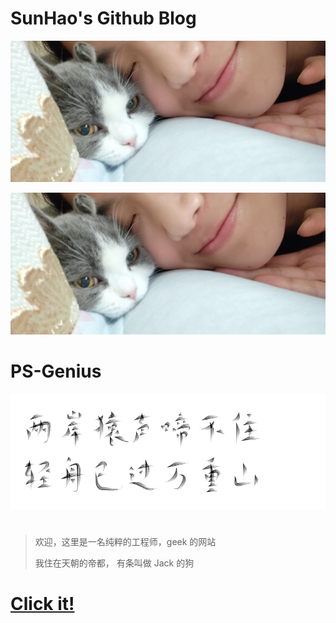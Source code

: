 # SunHao's Github Blog

![header_bg](resource/image/miaomiao.jpg)
<p align="center">
  <img src="resource/image/miaomiao.jpg" />
</p>

# PS-Genius

<!-- ![PS-Genius](resource/image/title-alpha.png) -->

![两岸猿声啼不住, 轻舟已过万重山](resource/image/poetry.png)

#

#

> 欢迎，这里是一名纯粹的工程师，geek 的网站
>
> 我住在天朝的帝都， 有条叫做 Jack 的狗

<!-- 如果你想造一艘船
不要老催人去采木
忙着分配工作
和发号施令。
而是要激起他们
对浩瀚无垠的
大海的向往。
If you want to build a ship,
don't drum up the people to gather wood,
divide the work, and give orders.
Instead, teach them to yearn
for the vast and endless sea. -->

<!-- 👉只有妳想不到的
👉沒有妳玩不到的
👉午夜必備神器
👉激情互動♥
👉共享資源😍
👉java，python，c++應有盡有類型齊全
👉全棧工程，傳統寫bug，海到晚上睡不著♥
👉🌐https://sunhao1024.github.io
👉快來體驗壹下吧
👉有頭髮勿入
---print(Hello world)-- -->

# [Click it!](https://sunhao1024.github.io)

